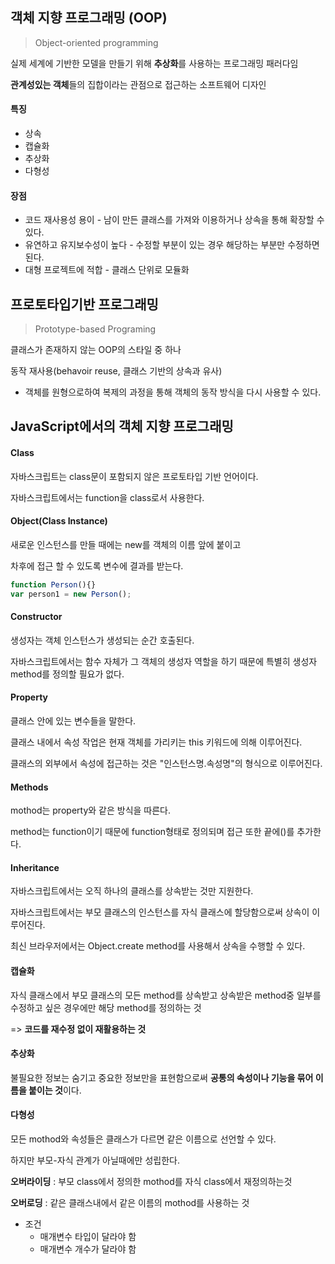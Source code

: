 ## 객체 지향 프로그래밍 (OOP)

> Object-oriented programming

실제 세계에 기반한 모델을 만들기 위해 **추상화**를 사용하는 프로그래밍 패러다임

**관계성있는 객체**들의 집합이라는 관점으로 접근하는 소프트웨어 디자인

#### 특징

- 상속
- 캡슐화
- 추상화
- 다형성

#### 장점

- 코드 재사용성 용이 - 남이 만든 클래스를 가져와 이용하거나 상속을 통해 확장할 수 있다.
- 유연하고 유지보수성이 높다 - 수정할 부분이 있는 경우 해당하는 부분만 수정하면 된다.
- 대형 프로젝트에 적합 - 클래스 단위로 모듈화



## 프로토타입기반 프로그래밍

> Prototype-based Programing

클래스가 존재하지 않는 OOP의 스타일 중 하나

동작 재사용(behavoir reuse, 클래스 기반의 상속과 유사)

- 객체를 원형으로하여 복제의 과정을 통해 객체의 동작 방식을 다시 사용할 수 있다.



## JavaScript에서의 객체 지향 프로그래밍

#### Class

자바스크립트는 class문이 포함되지 않은 프로토타입 기반 언어이다.

자바스크립트에서는 function을 class로서 사용한다.

#### Object(Class Instance)

새로운 인스턴스를 만들 때에는 new를 객체의 이름 앞에 붙이고

차후에 접근 할 수 있도록 변수에 결과를 받는다.

```javascript
function Person(){}
var person1 = new Person();
```

#### Constructor

생성자는 객체 인스턴스가 생성되는 순간 호출된다.

자바스크립트에서는 함수 자체가 그 객체의 생성자 역할을 하기 때문에 특별히 생성자 method를 정의할 필요가 없다.

#### Property

클래스 안에 있는 변수들을 말한다.

클래스 내에서 속성 작업은 현재 객체를 가리키는 this 키워드에 의해 이루어진다.

클래스의 외부에서 속성에 접근하는 것은 "인스턴스명.속성명"의 형식으로 이루어진다.

#### Methods

mothod는 property와 같은 방식을 따른다.

method는 function이기 때문에 function형태로 정의되며 접근 또한 끝에()를 추가한다.

#### Inheritance

자바스크립트에서는 오직 하나의 클래스를 상속받는 것만 지원한다.

자바스크립트에서는 부모 클래스의 인스턴스를 자식 클래스에 할당함으로써 상속이 이루어진다.

최신 브라우저에서는 Object.create method를 사용해서 상속을 수행할 수 있다.

#### 캡슐화

자식 클래스에서 부모 클래스의 모든 method를 상속받고 상속받은 method중 일부를 수정하고 싶은 경우에만 해당 method를 정의하는 것 

=> **코드를 재수정 없이 재활용하는 것**

#### 추상화

불필요한 정보는 숨기고 중요한 정보만을 표현함으로써 **공통의 속성이나 기능을 묶어 이름을 붙이는 것**이다.

#### 다형성

모든 mothod와 속성들은 클래스가 다르면 같은 이름으로 선언할 수 있다.

하지만 부모-자식 관계가 아닐때에만 성립한다.

**오버라이딩** : 부모 class에서 정의한 mothod를 자식 class에서 재정의하는것

**오버로딩** : 같은 클래스내에서 같은 이름의 mothod를 사용하는 것

- 조건
  - 매개변수 타입이 달라야 함
  - 매개변수 개수가 달라야 함